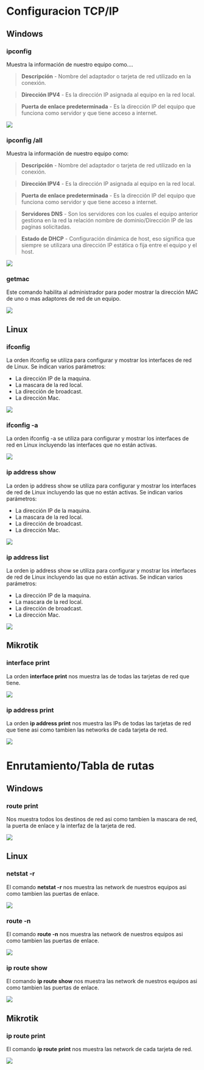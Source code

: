 # Configuracion TCP/IP

## Windows

### ipconfig

Muestra la información de nuestro equipo como....
>**Descripción** - Nombre del adaptador o tarjeta de red utilizado en la conexión.

>**Dirección IPV4** - Es la dirección IP asignada al equipo en la red local.

>**Puerta de enlace predeterminada** - Es la dirección IP del equipo que funciona como servidor y que tiene acceso a internet.

![](../img/Captura1.PNG)

### ipconfig /all
Muestra la información de nuestro equipo como:
>**Descripción** - Nombre del adaptador o tarjeta de red utilizado en la conexión.

>**Dirección IPV4** - Es la dirección IP asignada al equipo en la red local.

>**Puerta de enlace predeterminada** - Es la dirección IP del equipo que funciona como servidor y que tiene acceso a internet.

>**Servidores DNS** - Son los servidores con los cuales el equipo anterior gestiona en la red la relación nombre de dominio/Dirección IP de las paginas solicitadas.

>**Estado de DHCP** - Configuración dinámica de host, eso significa que siempre se utilizara una dirección IP estática o fija entre el equipo y el host.

![](../img/Captura2.png)
### getmac
Este comando habilita al administrador para poder mostrar la dirección MAC de uno o mas adaptores de red de un equipo.

![](../img/Captura3.png)
## Linux
### ifconfig
La orden ifconfig se utiliza para configurar y mostrar los interfaces de red de Linux. Se indican varios parámetros:

* La dirección IP de la maquina.
* La mascara de la red local.
* La dirección de broadcast.
* La dirección Mac.

![](../img/Captura4.png)
### ifconfig -a
La orden ifconfig -a se utiliza para configurar y mostrar los interfaces de red en Linux incluyendo las interfaces que no están activas.

![](../img/Captura5.png)
### ip address show
La orden ip address show se utiliza para configurar y mostrar los interfaces de red de Linux incluyendo las que no están activas. Se indican varios parámetros:

* La dirección IP de la maquina.
* La mascara de la red local.
* La dirección de broadcast.
* La dirección Mac.

![](../img/Captura6.png)
### ip address list
La orden ip address show se utiliza para configurar y mostrar los interfaces de red de Linux incluyendo las que no están activas. Se indican varios parámetros:

* La dirección IP de la maquina.
* La mascara de la red local.
* La dirección de broadcast.
* La dirección Mac.

![](../img/Captura7.png)
## Mikrotik
### interface print
La orden **interface print** nos muestra las de todas las tarjetas de red que tiene.

![](../img/Captura8.png)
### ip address print
La orden **ip address print** nos muestra las IPs de todas las tarjetas de red que tiene asi como tambien las networks de cada tarjeta de red.

![](../img/Captura9.png)
# Enrutamiento/Tabla de rutas
## Windows
### route print
Nos muestra todos los destinos de red asi como tambien la mascara de red, la puerta de enlace y la interfaz de la tarjeta de red.

![](../img/Captura10.png)
## Linux
### netstat -r
El comando **netstat -r** nos muestra las network de nuestros equipos asi como tambien las puertas de enlace.

![](../img/Captura11.png)
### route -n
El comando **route -n** nos muestra las network de nuestros equipos asi como tambien las puertas de enlace.

![](../img/Captura12.png)
### ip route show
El comando **ip route show** nos muestra las network de nuestros equipos asi como tambien las puertas de enlace.

![](../img/Captura13.png)
## Mikrotik
### ip route print
El comando **ip route print** nos muestra las network de cada tarjeta de red.

![](../img/Captura14.png)
